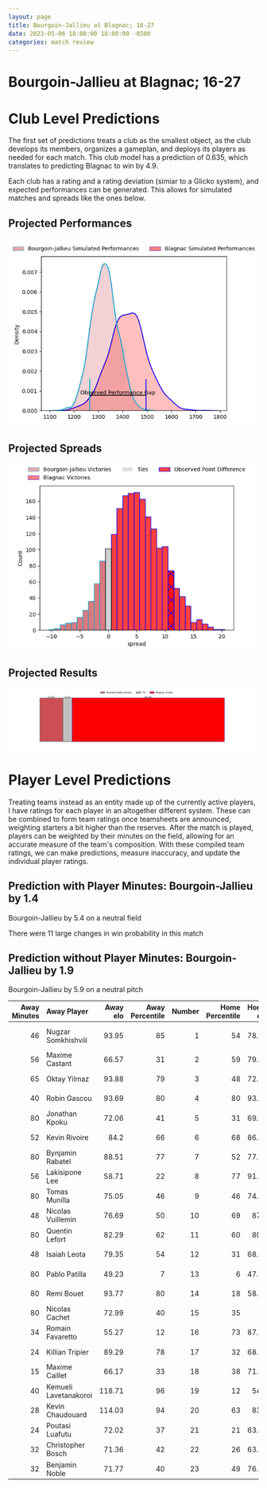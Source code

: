 ```yaml
---  
layout: page  
title: Bourgoin-Jallieu at Blagnac; 16-27  
date: 2023-05-06 18:00:00 18:00:00 -0500  
categories: match review  
---
```

# Bourgoin-Jallieu at Blagnac; 16-27

# Club Level Predictions


The first set of predictions treats a club as the smallest object, as the club develops its members, organizes a gameplan, and deploys its players as needed for each match. This club model has a prediction of 0.635, which translates to predicting Blagnac to win by 4.9.

Each club has a rating and a rating deviation (simiar to a Glicko system), and expected performances can be generated. This allows for simulated matches and spreads like the ones below.
## Projected Performances


![Projected Performances](plots/performances_2023-05-06-Blagnac-Bourgoin-Jallieu.png)
## Projected Spreads


![Projected Spreads](plots/spreads_2023-05-06-Blagnac-Bourgoin-Jallieu.png)
## Projected Results


![Projected Results](plots/resultbar_2023-05-06-Blagnac-Bourgoin-Jallieu.png)
# Player Level Predictions


Treating teams instead as an entity made up of the currently active players, I have ratings for each player in an altogether different system. These can be combined to form team ratings once teamsheets are announced, weighting starters a bit higher than the reserves. After the match is played, players can be weighted by their minutes on the field, allowing for an accurate measure of the team's composition. With these compiled team ratings, we can make predictions, measure inaccuracy, and update the individual player ratings.
## Prediction with Player Minutes: Bourgoin-Jallieu by 1.4


Bourgoin-Jallieu by 5.4 on a neutral field

There were 11 large changes in win probability in this match
## Prediction without Player Minutes: Bourgoin-Jallieu by 1.9


Bourgoin-Jallieu by 5.9 on a neutral pitch



|   Away Minutes | Away Player           |   Away elo |   Away Percentile |   Number |   Home Percentile |   Home elo | Home Player          |   Home Minutes |
|---------------:|:----------------------|-----------:|------------------:|---------:|------------------:|-----------:|:---------------------|---------------:|
|             46 | Nugzar Somkhishvili   |      93.95 |                85 |        1 |                54 |      78.01 | Jean-Baptiste Martin |             50 |
|             56 | Maxime Castant        |      66.57 |                31 |        2 |                59 |      79.89 | Gabin Villerouge     |             50 |
|             65 | Oktay Yilmaz          |      93.88 |                79 |        3 |                48 |      72.84 | Fabien Lorenzon      |             50 |
|             40 | Robin Gascou          |      93.69 |                80 |        4 |                80 |      93.41 | Vincent Mutel        |             80 |
|             80 | Jonathan Kpoku        |      72.06 |                41 |        5 |                31 |      69.81 | Lilian Rousset       |             61 |
|             52 | Kevin Rivoire         |      84.2  |                66 |        6 |                68 |      86.49 | Nikita Bekov         |             80 |
|             80 | Bynjamin Rabatel      |      88.51 |                77 |        7 |                52 |      77.58 | Benjamin Collet      |             45 |
|             56 | Lakisipone Lee        |      58.71 |                22 |        8 |                77 |      91.27 | Mathieu Vachon       |             80 |
|             80 | Tomas Munilla         |      75.05 |                46 |        9 |                46 |      74.94 | Paul Ravier          |             78 |
|             48 | Nicolas Vuillemin     |      76.69 |                50 |       10 |                69 |      87.3  | Ugo Seunes           |             80 |
|             80 | Quentin Lefort        |      82.29 |                62 |       11 |                60 |      80.9  | Thibault Moleana     |             74 |
|             48 | Isaiah Leota          |      79.35 |                54 |       12 |                31 |      68.47 | Aurelien Labau       |             80 |
|             80 | Pablo Patilla         |      49.23 |                 7 |       13 |                 6 |      47.93 | Clément Vareilles    |             80 |
|             80 | Remi Bouet            |      93.77 |                80 |       14 |                18 |      58.24 | Lukas Doyhenard      |             80 |
|             80 | Nicolas Cachet        |      72.99 |                40 |       15 |                35 |      71    | Antoine Renaud       |             79 |
|             34 | Romain Favaretto      |      55.27 |                12 |       16 |                73 |      87.14 | Cesar Biscioni       |             30 |
|             24 | Killian Tripier       |      89.29 |                78 |       17 |                32 |      68.17 | Florian Bertrand     |             30 |
|             15 | Maxime Caillet        |      66.17 |                33 |       18 |                38 |      71.24 | Marco Trauth         |             30 |
|             40 | Kemueli Lavetanakoroi |     118.71 |                96 |       19 |                12 |      54.6  | Lucas Tolofua        |             19 |
|             28 | Kevin Chaudouard      |     114.03 |                94 |       20 |                63 |      83.3  | Ianis Ponsole        |             35 |
|             24 | Poutasi Luafutu       |      72.02 |                37 |       21 |                21 |      63.47 | Corentin Penc'hoat   |              2 |
|             32 | Christopher Bosch     |      71.36 |                42 |       22 |                26 |      63.74 | Francois Tardieu     |              6 |
|             32 | Benjamin Noble        |      71.77 |                40 |       23 |                49 |      76.25 | Gérald Augustin      |              1 |

